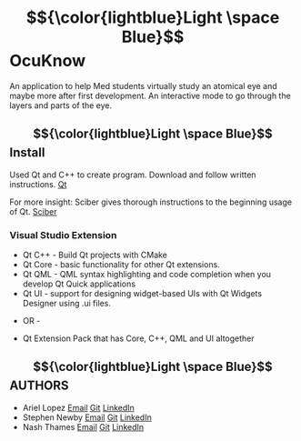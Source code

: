 # $${\color{lightblue}Light \space Blue}$$ OcuKnow
An application to help Med students virtually study an atomical eye and maybe more after first development. An interactive mode to go through the layers and parts of the eye.

## $${\color{lightblue}Light \space Blue}$$ Install

Used Qt and C++ to create program.
Download and follow written instructions.
[Qt](https://www.qt.io/download-qt-installer)

For more insight:
Sciber gives thorough instructions to the beginning usage of Qt.
[Sciber](https://www.youtube.com/watch?v=cXojtB8vS2E)

### Visual Studio Extension

* Qt C++ - Build Qt projects with CMake
* Qt Core - basic functionality for other Qt extensions.
* Qt QML - QML syntax highlighting and code completion when you develop Qt Quick applications
* Qt UI - support for designing widget-based UIs with Qt Widgets Designer using .ui files.

- OR -

* Qt Extension Pack that has Core, C++, QML and UI altogether

## $${\color{lightblue}Light \space Blue}$$ AUTHORS

* Ariel Lopez [Email](alexandrea.ariel@gmail.com)
              [Git](https://github.com/NKN_Neko)
              [LinkedIn](www.linkedin.com/in/arielnkm369)
* Stephen Newby [Email](stephen.j.newby@gmail.com)
                [Git](https://github.com/TheSnewby/)
                [LinkedIn](https://www.linkedin.com/in/stephenjnewby/)
* Nash Thames [Email](taylor.thames@atlasschool.com)
              [Git](https://github.com/internashionalist)
              [LinkedIn](https://www.linkedin.com/in/nashthames/)
